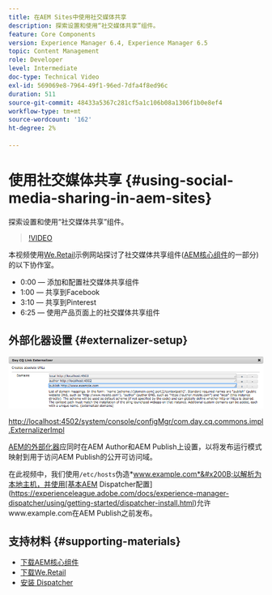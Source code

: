 ```yaml
---
title: 在AEM Sites中使用社交媒体共享
description: 探索设置和使用“社交媒体共享”组件。
feature: Core Components
version: Experience Manager 6.4, Experience Manager 6.5
topic: Content Management
role: Developer
level: Intermediate
doc-type: Technical Video
exl-id: 569069e8-7964-49f1-96ed-7dfa4f8ed96c
duration: 511
source-git-commit: 48433a5367c281cf5a1c106b08a1306f1b0e8ef4
workflow-type: tm+mt
source-wordcount: '162'
ht-degree: 2%

---
```


# 使用社交媒体共享 {#using-social-media-sharing-in-aem-sites}

探索设置和使用“社交媒体共享”组件。

>[!VIDEO](https://video.tv.adobe.com/v/18897?quality=12&learn=on)

本视频使用[We.Retail](https://github.com/Adobe-Marketing-Cloud/aem-sample-we-retail#weretail)示例网站探讨了社交媒体共享组件([AEM核心组件](https://experienceleague.adobe.com/docs/experience-manager-core-components/using/introduction.html?lang=zh-hans)的一部分)的以下协作室。

* 0:00 — 添加和配置社交媒体共享组件
* 1:00 — 共享到Facebook
* 3:10 — 共享到Pinterest
* 6:25 — 使用产品页面上的社交媒体共享组件

## 外部化器设置 {#externalizer-setup}

![天CQ链接外部化器](assets/externalizer.png)

[http://localhost:4502/system/console/configMgr/com.day.cq.commons.impl.ExternalizerImpl](http://localhost:4502/system/console/configMgr/com.day.cq.commons.impl.ExternalizerImpl)

[AEM的外部化器](https://helpx.adobe.com/experience-manager/6-5/sites/developing/using/externalizer.html)应同时在AEM Author和AEM Publish上设置，以将发布运行模式映射到用于访问AEM Publish的公开可访问域。

在此视频中，我们使用`/etc/hosts`伪造&#x200B;*www.example.com*&#x200B;以解析为本地主机，并使用[基本AEM Dispatcher配置](https://experienceleague.adobe.com/docs/experience-manager-dispatcher/using/getting-started/dispatcher-install.html)允许www.example.com在AEM Publish之前发布。

## 支持材料 {#supporting-materials}

* [下载AEM核心组件](https://github.com/adobe/aem-core-wcm-components/releases)
* [下载We.Retail](https://github.com/Adobe-Marketing-Cloud/aem-sample-we-retail/releases)
* [安装 Dispatcher](https://experienceleague.adobe.com/docs/experience-manager-dispatcher/using/getting-started/dispatcher-install.html)
